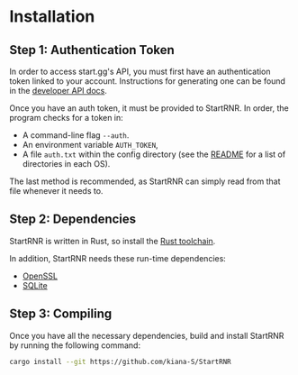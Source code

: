 # Installation

## Step 1: Authentication Token

In order to access start.gg's API, you must first have an authentication token
linked to your account. Instructions for generating one can be found in the
[developer API docs](https://developer.start.gg/docs/authentication).

Once you have an auth token, it must be provided to StartRNR. In order, the
program checks for a token in:

- A command-line flag `--auth`.
- An environment variable `AUTH_TOKEN`,
- A file `auth.txt` within the config directory (see the [README](README.md) for
  a list of directories in each OS).

The last method is recommended, as StartRNR can simply read from that file
whenever it needs to.

## Step 2: Dependencies

StartRNR is written in Rust, so install the [Rust
toolchain](https://www.rust-lang.org/tools/install).

In addition, StartRNR needs these run-time dependencies:

- [OpenSSL](https://www.openssl.org/)
- [SQLite](https://www.sqlite.org/)

## Step 3: Compiling

Once you have all the necessary dependencies, build and install StartRNR by
running the following command:

``` sh
cargo install --git https://github.com/kiana-S/StartRNR
```

